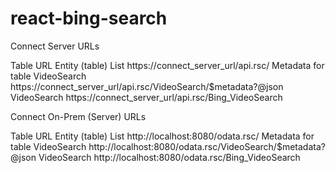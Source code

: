 # react-bing-search
Connect Server URLs

Table	       	URL
Entity (table) List		https://connect_server_url/api.rsc/
Metadata for table VideoSearch		https://connect_server_url/api.rsc/VideoSearch/$metadata?@json
VideoSearch		https://connect_server_url/api.rsc/Bing_VideoSearch

Connect On-Prem (Server) URLs

Table	       	URL
Entity (table) List		http://localhost:8080/odata.rsc/
Metadata for table VideoSearch		http://localhost:8080/odata.rsc/VideoSearch/$metadata?@json
VideoSearch		http://localhost:8080/odata.rsc/Bing_VideoSearch
